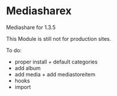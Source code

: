 Mediasharex
===========

Mediashare for 1.3.5

This Module is still not for production sites.


To do:
- proper install + default categories
- add album
- add media + add mediastoreitem
- hooks
- import
